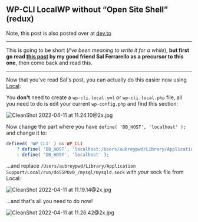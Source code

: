 ## WP-CLI LocalWP without “Open Site Shell” (redux)

Note, this post is also posted over at [dev.to](https://dev.to/aubreypwd/wp-cli-localwp-without-open-site-shell-redux-k7e)

----------

This is going to be short (*I've been meaning to write it for a while*), **but first go read [this post](https://salferrarello.com/wp-cli-local-by-flywheel-without-ssh/) by my good friend Sal Ferrarello as a precursor to this one**, then come back and read this.

----------

Now that you've read Sal's post, you can actually do this easier now using [Local](https://localwp.com):

You **don't** need to create a `wp-cli.local.yml` or `wp-cli.local.php` file, all you need to do is edit your current `wp-config.php` and find this section:


![CleanShot 2022-04-11 at 11.24.10@2x.jpg](https://cdn.hashnode.com/res/hashnode/image/upload/v1649697864970/UAGgcDG7C.jpg)

Now change the part where you have `define( 'DB_HOST', 'localhost' );` and change it to:

```php
defined( 'WP_CLI' ) && WP_CLI
	? define( 'DB_HOST', 'localhost:/Users/aubreypwd/Library/Application Support/Local/run/do55POv0_/mysql/mysqld.sock' )
	: define( 'DB_HOST', 'localhost' );
```

...and replace `/Users/aubreypwd/Library/Application Support/Local/run/do55POv0_/mysql/mysqld.sock` with *your* sock file from Local:


![CleanShot 2022-04-11 at 11.19.14@2x.jpg](https://cdn.hashnode.com/res/hashnode/image/upload/v1649697564895/EEFOPyoAZ.jpg)

...and that's all you need to do now!

![CleanShot 2022-04-11 at 11.26.42@2x.jpg](https://cdn.hashnode.com/res/hashnode/image/upload/v1649698015043/XYN2zIUzd.jpg)
